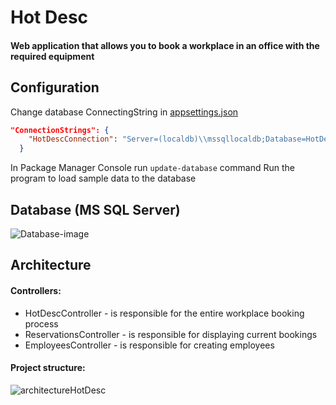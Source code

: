 # Hot Desc
#### Web application that allows you to book a workplace in an office with the required equipment
## Configuration
Change database ConnectingString in [appsettings.json](https://github.com/MParchan/Hot-Desc/blob/main/Hot%20Desc/appsettings.json)
````json
"ConnectionStrings": {
    "HotDescConnection": "Server=(localdb)\\mssqllocaldb;Database=HotDescDb;Trusted_Connection=True;MultipleActiveResultSets=true"
  }
````
In Package Manager Console run `update-database` command
Run the program to load sample data to the database
## Database (MS SQL Server)
![Database-image](https://user-images.githubusercontent.com/85680066/204361209-032990f8-b897-4437-b002-8655f0557979.png)
## Architecture
#### Controllers:
* HotDescController - is responsible for the entire workplace booking process
* ReservationsController - is responsible for displaying current bookings
* EmployeesController - is responsible for creating employees

#### Project structure:

![architectureHotDesc](https://user-images.githubusercontent.com/85680066/204364535-6d7b89d1-8ad5-459d-95c6-bc49a0e7fd4c.png)
